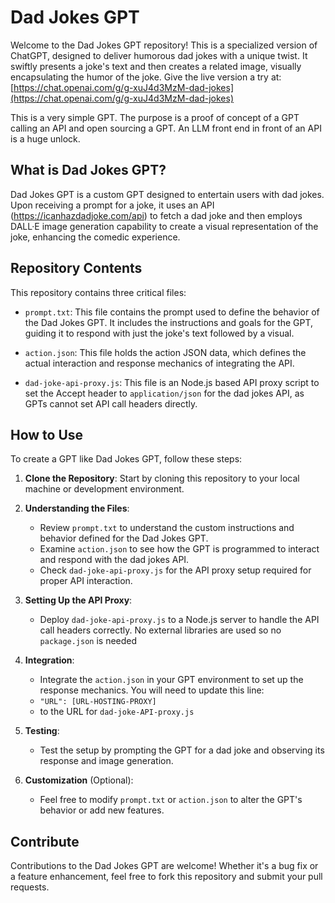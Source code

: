 # Dad Jokes GPT

Welcome to the Dad Jokes GPT repository! This is a specialized version of ChatGPT, designed to deliver humorous dad jokes with a unique twist. It swiftly presents a joke's text and then creates a related image, visually encapsulating the humor of the joke. Give the live version a try at: [https://chat.openai.com/g/g-xuJ4d3MzM-dad-jokes](https://chat.openai.com/g/g-xuJ4d3MzM-dad-jokes)

This is a very simple GPT. The purpose is a proof of concept of a GPT calling an API and open sourcing a GPT. An LLM front end in front of an API is a huge unlock.

## What is Dad Jokes GPT?

Dad Jokes GPT is a custom GPT designed to entertain users with dad jokes. Upon receiving a prompt for a joke, it uses an API (https://icanhazdadjoke.com/api) to fetch a dad joke and then employs DALL·E image generation capability to create a visual representation of the joke, enhancing the comedic experience.

## Repository Contents

This repository contains three critical files:

- `prompt.txt`: This file contains the prompt used to define the behavior of the Dad Jokes GPT. It includes the instructions and goals for the GPT, guiding it to respond with just the joke's text followed by a visual.

- `action.json`: This file holds the action JSON data, which defines the actual interaction and response mechanics of integrating the API.

- `dad-joke-api-proxy.js`: This file is an Node.js based API proxy script to set the Accept header to `application/json` for the dad jokes API, as GPTs cannot set API call headers directly.

## How to Use

To create a GPT like Dad Jokes GPT, follow these steps:

1. **Clone the Repository**: Start by cloning this repository to your local machine or development environment.

2. **Understanding the Files**:
   - Review `prompt.txt` to understand the custom instructions and behavior defined for the Dad Jokes GPT.
   - Examine `action.json` to see how the GPT is programmed to interact and respond with the dad jokes API.
   - Check `dad-joke-api-proxy.js` for the API proxy setup required for proper API interaction.

3. **Setting Up the API Proxy**:
   - Deploy `dad-joke-api-proxy.js` to a Node.js server to handle the API call headers correctly. No external libraries are used so no `package.json` is needed

4. **Integration**:
   - Integrate the `action.json` in your GPT environment to set up the response mechanics. You will need to update this line:
   - `"URL": [URL-HOSTING-PROXY]`
   - to the URL for `dad-joke-API-proxy.js`

5. **Testing**:
   - Test the setup by prompting the GPT for a dad joke and observing its response and image generation.

6. **Customization** (Optional):
   - Feel free to modify `prompt.txt` or `action.json` to alter the GPT's behavior or add new features.

## Contribute

Contributions to the Dad Jokes GPT are welcome! Whether it's a bug fix or a feature enhancement, feel free to fork this repository and submit your pull requests.
